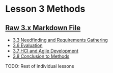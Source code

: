 # Lesson 3 Methods

## [Raw 3.x Markdown File](../original-source-files/3.x.md)

- [3.3 Needfinding and Requirements Gathering](03/3.3.md)
- [3.6 Evaluation](06/3.6.md)
- [3.7 HCI and Agile Development](07/3.7.md)
- [3.8 Conclusion to Methods](08/3.8.md)

TODO: Rest of individual lessons
